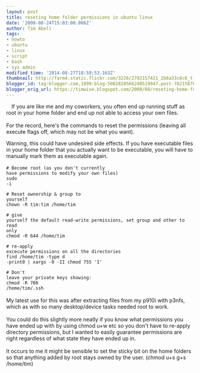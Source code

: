 ```yaml
---
layout: post
title: reseting home folder permissions in ubuntu linux
date: '2008-08-24T15:03:00.006Z'
author: Tim Abell
tags:
- howto
- ubuntu
- linux
- script
- bash
- sys admin
modified_time: '2014-08-27T18:59:53.163Z'
thumbnail: http://farm4.static.flickr.com/3226/2792157421_2b8a33c6c6_t.jpg
blogger_id: tag:blogger.com,1999:blog-5082828566240519947.post-7821587094191713961
blogger_orig_url: https://timwise.blogspot.com/2008/08/reseting-home-folder-permissions-in.html
---
```


<a href="http://www.flickr.com/photos/tim_abell/2792157421/"><img alt="" src="http://farm4.static.flickr.com/3226/2792157421_2b8a33c6c6_m.jpg" style="border: medium none; float: left; margin: 0pt 1em 1em 0pt;" /></a> If you are like me and my coworkers, you often end up running stuff as root in your home folder and end up not able to access your own files.<br /><br />For the record, here's the commands to reset the permissions (leaving all execute flags off, which may not be what you want).<br /><div style="clear: both;">Warning, this could have undesired side effects. If you have executable files in your home folder that you actually want to be executable, you will have to manually mark them as executable again.<br /><br /><code># Become root (as you don't currently have permissions to modify your own files)<br />sudo -i</code><br /><code><br /># Reset ownership &amp; group to yourself<br />chown -R tim:tim&nbsp;/home/tim</code><br /><code><br /># give yourself the default read-write permissions, set group and other to read only<br />chmod -R 644&nbsp;/home/tim</code><br /><code><br /># re-apply excecute permissions on all the directories<br />find&nbsp;/home/tim&nbsp;-type d -print0 | xargs -0 -II chmod 755 'I'</code><br /><code><br /># Don't leave your private keys showing:<br />chmod -R 700 /home/tim/.ssh</code><br /><br />My latest use for this was after extracting files from my p910i with p3nfs, which as with so many desktop/device tasks needed root to work.</div><br />You could do this slightly more neatly if you know what permissions you have ended up with by using chmod u+w etc so you don't have to re-apply directory permissions, but I wanted to easily guarantee permissions are right regardless of what state they have ended up in.<br /><br />It occurs to me it might be sensible to set the sticky bit on the home folders so that anything added by root stays owned by the user. (chmod u+s g+s /home/tim)